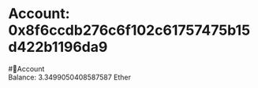 
Account: 0x8f6ccdb276c6f102c61757475b15d422b1196da9
===================================================
  
#📜Account  
Balance: 3.3499050408587587 Ether